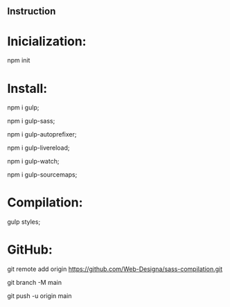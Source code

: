 ## Instruction

# Inicialization:
npm init


# Install:
npm i gulp;

npm i gulp-sass;

npm i gulp-autoprefixer;

npm i gulp-livereload;

npm i gulp-watch;

npm i gulp-sourcemaps;


# Compilation:
gulp styles;


# GitHub:
git remote add origin https://github.com/Web-Designa/sass-compilation.git

git branch -M main

git push -u origin main
